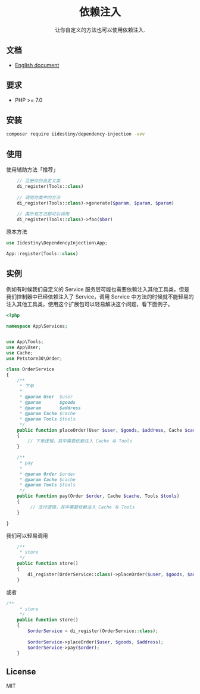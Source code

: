<h1 align="center"> 依赖注入 </h1>

<p align="center"> 让你自定义的方法也可以使用依赖注入.</p>

## 文档

- [English document](https://github.com/iiDestiny/dependency-injection/blob/master/README.md)

## 要求

- PHP >= 7.0

## 安装

```bash
composer require iidestiny/dependency-injection -vvv
```

## 使用

使用辅助方法「推荐」

```php
    // 注册你的自定义类
    di_register(Tools::class)
    
    // 调用你类中的方法
    di_register(Tools::class)->generate($param, $param, $param)
    
    // 类所有方法都可以调用
    di_register(Tools::class)->foo($bar)
```

原本方法

```php
use Iidestiny\DependencyInjection\App;

App::register(Tools::class)
```

## 实例

例如有时候我们自定义的 Service 服务层可能也需要依赖注入其他工具类，但是我们控制器中已经依赖注入了 Service，调用 Service 中方法的时候就不能轻易的注入其他工具类，使用这个扩展包可以轻易解决这个问题，看下面例子。

```php
<?php

namespace App\Services;


use App\Tools;
use App\User;
use Cache;
use Petstore30\Order;

class OrderService
{
    /**
     * 下单
     *
     * @param User  $user
     * @param       $goods
     * @param       $address
     * @param Cache $cache
     * @param Tools $tools
     */
    public function placeOrder(User $user, $goods, $address, Cache $cache, Tools $tools)
    {
        // 下单逻辑，其中需要依赖注入 Cache 与 Tools
    }

    /**
     * pay
     *
     * @param Order $order
     * @param Cache $cache
     * @param Tools $tools
     */
    public function pay(Order $order, Cache $cache, Tools $tools)
    {
         // 支付逻辑，其中需要依赖注入 Cache 与 Tools
    }

}

```

我们可以轻易调用

```php
    /**
     * store
     */
    public function store()
    {
        di_register(OrderService::class)->placeOrder($user, $goods, $address);
    }
```

或者

```php
/**
     * store
     */
    public function store()
    {
        $orderService = di_register(OrderService::class);
        
        $orderService->placeOrder($user, $goods, $address);
        $orderService->pay($order);
    }
```

## License

MIT